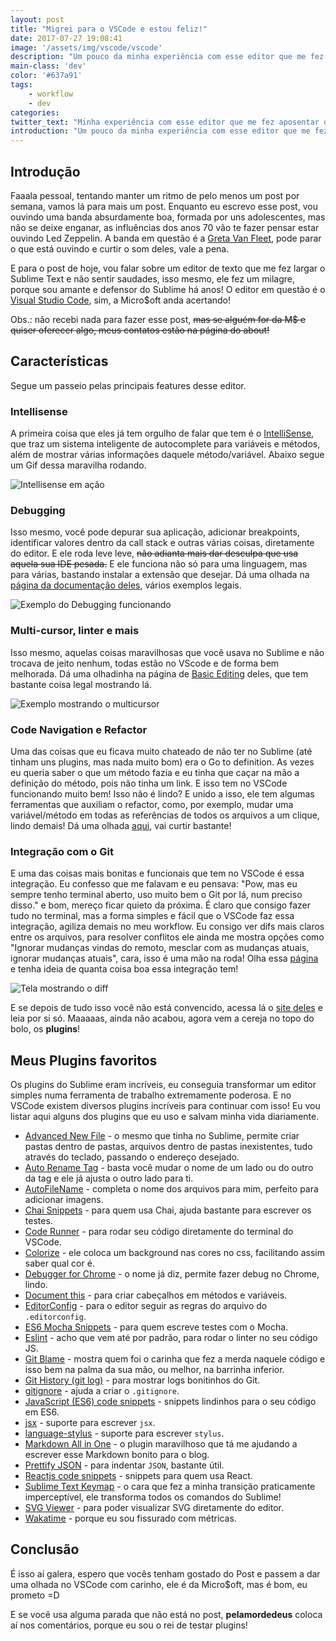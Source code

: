 ```yaml
---
layout: post
title: "Migrei para o VSCode e estou feliz!"
date: 2017-07-27 19:08:41
image: '/assets/img/vscode/vscode'
description: "Um pouco da minha experiência com esse editor que me fez aposentar o Sublime e plugins que uso."
main-class: 'dev'
color: '#637a91'
tags:
    - workflow
    - dev
categories:
twitter_text: "Minha experiência com esse editor que me fez aposentar o Sublime!"
introduction: "Um pouco da minha experiência com esse editor que me fez aposentar o Sublime e plugins que uso."
---
```


## Introdução

Faaala pessoal, tentando manter um ritmo de pelo menos um post por semana, vamos lá para mais um post. Enquanto eu escrevo esse post, vou ouvindo uma banda absurdamente boa, formada por uns adolescentes, mas não se deixe enganar, as influências dos anos 70 vão te fazer pensar estar ouvindo Led Zeppelin. A banda em questão é a [Greta Van Fleet](https://open.spotify.com/artist/4NpFxQe2UvRCAjto3JqlSl), pode parar o que está ouvindo e curtir o som deles, vale a pena.

E para o post de hoje, vou falar sobre um editor de texto que me fez largar o Sublime Text e não sentir saudades, isso mesmo, ele fez um milagre, porque sou amante e defensor do Sublime há anos! O editor em questão é o [Visual Studio Code](https://code.visualstudio.com/), sim, a Micro$oft anda acertando!

Obs.: não recebi nada para fazer esse post, <s>mas se alguém for da M$ e quiser oferecer algo, meus contatos estão na página do about!</s>

## Características

Segue um passeio pelas principais features desse editor.

### Intellisense
A primeira coisa que eles já tem orgulho de falar que tem é o [IntelliSense](https://code.visualstudio.com/docs/editor/intellisense), que traz um sistema inteligente de autocomplete para variáveis e métodos, além de mostrar várias informações daquele método/variável. Abaixo segue um Gif dessa maravilha rodando.

![Intellisense em ação](https://code.visualstudio.com/images/intellisense_intellisense.gif)

### Debugging

Isso mesmo, você pode depurar sua aplicação, adicionar breakpoints, identificar valores dentro da call stack e outras várias coisas, diretamente do editor. E ele roda leve leve, <s>não adianta mais dar desculpa que usa aquela sua IDE pesada.</s> E ele funciona não só para uma linguagem, mas para várias, bastando instalar a extensão que desejar. Dá uma olhada na [página da documentação deles](https://code.visualstudio.com/docs/editor/debugging), vários exemplos legais.

![Exemplo do Debugging funcionando](https://code.visualstudio.com/images/debugging_debugging_hero.png)

### Multi-cursor, linter e mais

Isso mesmo, aquelas coisas maravilhosas que você usava no Sublime e não trocava de jeito nenhum, todas estão no VScode e de forma bem melhorada. Dá uma olhadinha na página de [Basic Editing](https://code.visualstudio.com/docs/editor/codebasics) deles, que tem bastante coisa legal mostrando lá.

![Exemplo mostrando o multicursor](https://code.visualstudio.com/docs_carousel/multi-cursor-edit.png)

### Code Navigation e Refactor

Uma das coisas que eu ficava muito chateado de não ter no Sublime (até tinham uns plugins, mas nada muito bom) era o Go to definition. As vezes eu queria saber o que um método fazia e eu tinha que caçar na mão a definição do método, pois não tinha um link. E isso tem no VSCode funcionando muito bem! Isso não é lindo? E unido a isso, ele tem algumas ferramentas que auxiliam o refactor, como, por exemplo, mudar uma variável/método em todas as referências de todos os arquivos a um clique, lindo demais! Dá uma olhada [aqui](https://code.visualstudio.com/docs/editor/editingevolved), vai curtir bastante!

### Integração com o Git

E uma das coisas mais bonitas e funcionais que tem no VSCode é essa integração. Eu confesso que me falavam e eu pensava: "Pow, mas eu sempre tenho terminal aberto, uso muito bem o Git por lá, num preciso disso." e bom, mereço ficar quieto da próxima. É claro que consigo fazer tudo no terminal, mas a forma simples e fácil que o VSCode faz essa integração, agiliza demais no meu workflow. Eu consigo ver difs mais claros entre os arquivos, para resolver conflitos ele ainda me mostra opções como "Ignorar mudanças vindas do remoto, mesclar com as mudanças atuais, ignorar mudanças atuais", cara, isso é uma mão na roda! Olha essa [página](https://code.visualstudio.com/docs/editor/versioncontrol) e tenha ideia de quanta coisa boa essa integração tem!

![Tela mostrando o diff](https://code.visualstudio.com/images/versioncontrol_diff-review-pane.png)

E se depois de tudo isso você não está convencido, acessa lá o [site deles](https://code.visualstudio.com/docs) e leia por si só. Maaaaas, ainda não acabou, agora vem a cereja no topo do bolo, os **plugins**!

## Meus Plugins favoritos

Os plugins do Sublime eram incríveis, eu conseguia transformar um editor simples numa ferramenta de trabalho extremamente poderosa. E no VSCode existem diversos plugins incríveis para continuar com isso! Eu vou listar aqui alguns dos plugins que eu uso e salvam minha vida diariamente.

- [Advanced New File](https://marketplace.visualstudio.com/items?itemName=patbenatar.advanced-new-file) - o mesmo que tinha no Sublime, permite criar pastas dentro de pastas, arquivos dentro de pastas inexistentes, tudo através do teclado, passando o endereço desejado.
- [Auto Rename Tag](https://marketplace.visualstudio.com/items?itemName=formulahendry.auto-rename-tag) - basta você mudar o nome de um lado ou do outro da tag e ele já ajusta o outro lado para ti.
- [AutoFileName](https://marketplace.visualstudio.com/items?itemName=JerryHong.autofilename) - completa o nome dos arquivos para mim, perfeito para adicionar imagens.
- [Chai Snippets](https://marketplace.visualstudio.com/items?itemName=nwhatt.chai-snippets) - para quem usa Chai, ajuda bastante para escrever os testes.
- [Code Runner](https://marketplace.visualstudio.com/items?itemName=formulahendry.code-runner) - para rodar seu código diretamente do terminal do VSCode.
- [Colorize](https://marketplace.visualstudio.com/items?itemName=kamikillerto.vscode-colorize) - ele coloca um background nas cores no css, facilitando assim saber qual cor é.
- [Debugger for Chrome](https://marketplace.visualstudio.com/items?itemName=msjsdiag.debugger-for-chrome) - o nome já diz, permite fazer debug no Chrome, lindo.
- [Document this](https://marketplace.visualstudio.com/items?itemName=joelday.docthis) - para criar cabeçalhos em métodos e variáveis.
- [EditorConfig](https://marketplace.visualstudio.com/items?itemName=EditorConfig.EditorConfig) - para o editor seguir as regras do arquivo do `.editorconfig`.
- [ES6 Mocha Snippets](https://marketplace.visualstudio.com/items?itemName=spoonscen.es6-mocha-snippets) - para quem escreve testes com o Mocha.
- [Eslint](https://marketplace.visualstudio.com/items?itemName=dbaeumer.vscode-eslint) - acho que vem até por padrão, para rodar o linter no seu código JS.
- [Git Blame](https://marketplace.visualstudio.com/items?itemName=waderyan.gitblame) - mostra quem foi o carinha que fez a merda naquele código e isso bem na palma da sua mão, ou melhor, na barrinha inferior.
- [Git History (git log)](https://marketplace.visualstudio.com/items?itemName=donjayamanne.githistory) - para mostrar logs bonitinhos do Git.
- [gitignore](https://marketplace.visualstudio.com/items?itemName=codezombiech.gitignore) - ajuda a criar o `.gitignore`.
- [JavaScript (ES6) code snippets](https://marketplace.visualstudio.com/items?itemName=xabikos.JavaScriptSnippets) - snippets lindinhos para o seu código em ES6.
- [jsx](https://marketplace.visualstudio.com/items?itemName=TwentyChung.jsx) - suporte para escrever `jsx`.
- [language-stylus](https://marketplace.visualstudio.com/items?itemName=sysoev.language-stylus) - suporte para escrever `stylus`.
- [Markdown All in One](https://marketplace.visualstudio.com/items?itemName=yzhang.markdown-all-in-one) - o plugin maravilhoso que tá me ajudando a escrever esse Markdown bonito para o blog.
- [Prettify JSON](https://marketplace.visualstudio.com/items?itemName=mohsen1.prettify-json) - para indentar `JSON`, bastante útil.
- [Reactjs code snippets](https://marketplace.visualstudio.com/items?itemName=xabikos.ReactSnippets) - snippets para quem usa React.
- [Sublime Text Keymap](https://marketplace.visualstudio.com/items?itemName=ms-vscode.sublime-keybindings) - o cara que fez a minha transição praticamente imperceptível, ele transforma todos os comandos do Sublime!
- [SVG Viewer](https://marketplace.visualstudio.com/items?itemName=cssho.vscode-svgviewer) - para poder visualizar SVG diretamente do editor.
- [Wakatime](https://marketplace.visualstudio.com/items?itemName=WakaTime.vscode-wakatime) - porque eu sou fissurado com métricas.

## Conclusão

É isso aí galera, espero que vocês tenham gostado do Post e passem a dar uma olhada no VSCode com carinho, ele é da Micro$oft, mas é bom, eu prometo =D

E se você usa alguma parada que não está no post, **pelamordedeus** coloca aí nos comentários, porque eu sou o rei de testar plugins!
